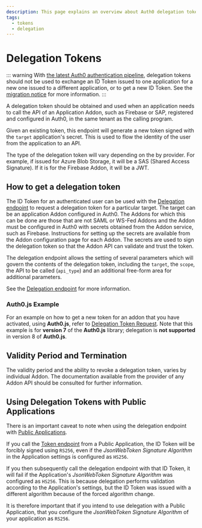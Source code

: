 ```yaml
---
description: This page explains an overview about Auth0 delegation tokens.
tags:
  - tokens
  - delegation
---
```


# Delegation Tokens

::: warning
With [the latest Auth0 authentication pipeline](/api-auth/intro), delegation tokens should not be used to exchange an ID Token issued to one application for a new one issued to a different application, or to get a new ID Token. See the [migration notice](/migrations#api-authorization-with-third-party-vendor-apis) for more information.
:::

A delegation token should be obtained and used when an application needs to call the API of an Application Addon, such as Firebase or SAP, registered and configured in Auth0, in the same tenant as the calling program.

Given an existing token, this endpoint will generate a new token signed with the `target` application's secret. This is used to flow the identity of the user from the application to an API.

The type of the delegation token will vary depending on the by provider. For example, if issued for Azure Blob Storage, it will be a SAS (Shared Access Signature). If it is for the Firebase Addon, it will be a JWT.

## How to get a delegation token

The ID Token for an authenticated user can be used with the [Delegation endpoint](/api/authentication#delegation) to request a delegation token for a particular target. The target can be an application Addon configured in Auth0. The Addons for which this can be done are those that are not SAML or WS-Fed Addons and the Addon must be configured in Auth0 with secrets obtained from the Addon service, such as Firebase. Instructions for setting up the secrets are available from the Addon configuration page for each Addon. The secrets are used to sign the delegation token so that the Addon API can validate and trust the token.

The delegation endpoint allows the setting of several parameters which will govern the contents of the delegation token, including the `target`, the `scope`, the API to be called (`api_type`) and an additional free-form area for additional parameters.

See the [Delegation endpoint](/api/authentication#delegation) for more information.

### Auth0.js Example

For an example on how to get a new token for an addon that you have activated, using __Auth0.js__, refer to [Delegation Token Request](/libraries/auth0js/v7#delegation-token-request). Note that this example is for **version 7** of the __Auth0.js__ library; delegation is **not supported** in version 8 of __Auth0.js__.

## Validity Period and Termination

The validity period and the ability to revoke a delegation token, varies by individual Addon. The documentation available from the provider of any Addon API should be consulted for further information.

## Using Delegation Tokens with Public Applications

There is an important caveat to note when using the delegation endpoint with [Public Applications](/applications/application-types#public-applications).

If you call the [Token endpoint](/api/authentication#get-token) from a Public Application, the ID Token will be forcibly signed using `RS256`, even if the _JsonWebToken Signature Algorithm_ in the Application settings is configured as `HS256`.

If you then subsequently call the delegation endpoint with that ID Token, it will fail if the Application's _JsonWebToken Signature Algorithm_ was configured as `HS256`. This is because delegation performs validation according to the Application's settings, but the ID Token was issued with a different algorithm because of the forced algorithm change.

It is therefore important that if you intend to use delegation with a Public Application, that you configure the _JsonWebToken Signature Algorithm_ of your application as `RS256`.
